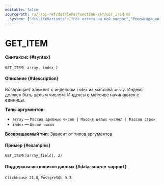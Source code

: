 ```yaml
---
editable: false
sourcePath: ru/_api-ref/datalens/function-ref/GET_ITEM.md
__system: {"dislikeVariants":["Нет ответа на мой вопрос","Рекомендации не помогли","Содержание не соответствует заголовку","Другое"]}
---
```


# GET_ITEM



#### Синтаксис {#syntax}


```
GET_ITEM( array, index )
```

#### Описание {#description}
Возвращает элемент с индексом `index` из массива `array`. Индекс должен быть целым числом. Индексы в массиве начинаются с единицы.

**Типы аргументов:**
- `array` — `Массив дробных чисел | Массив целых числел | Массив строк`
- `index` — `Целое число`


**Возвращаемый тип**: Зависит от типов аргументов

#### Пример {#examples}

```
GET_ITEM([array_field], 2)
```


#### Поддержка источников данных {#data-source-support}

`ClickHouse 21.8`, `PostgreSQL 9.3`.
